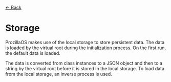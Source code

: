 [← Back](../README.md)

# Storage

ProzillaOS makes use of the local storage to store persistent data. The data is loaded by the virtual root during the initialization process. On the first run, the default data is loaded.

The data is converted from class instances to a JSON object and then to a string by the virtual root before it is stored in the local storage. To load data from the local storage, an inverse process is used.